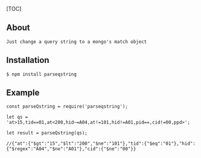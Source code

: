 [TOC]

## About

```
Just change a query string to a mongo's match object
```

## Installation

```
$ npm install parseqstring
```

## Example

```
const parseQstring = require('parseqstring');

let qs = 'at>15,tid==01,at<200,hid~=A04,at!=101,hid!=A01,pid==,cid!=00,ppd>';

let result = parseQstring(qs); 

//{"at":{"$gt":"15","$lt":"200","$ne":"101"},"tid":{"$eq":"01"},"hid":{"$regex":"A04","$ne":"A01"},"cid":{"$ne":"00"}}

```